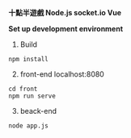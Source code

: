 **十點半遊戲 Node.js socket.io Vue**

**Set up development environment**


1) Build 
``` 
npm install
``` 
2) front-end localhost:8080
```
cd front
npm run serve
```
3) beack-end
```
node app.js
```


